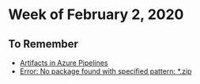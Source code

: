 # Week of February 2, 2020

## To Remember

* [Artifacts in Azure Pipelines](https://docs.microsoft.com/en-us/azure/devops/pipelines/artifacts/artifacts-overview?view=azure-devops)
* [Error: No package found with specified pattern: *.zip](https://developercommunity.visualstudio.com/content/problem/349729/error-no-package-found-with-specified-pattern-dar1.html)
